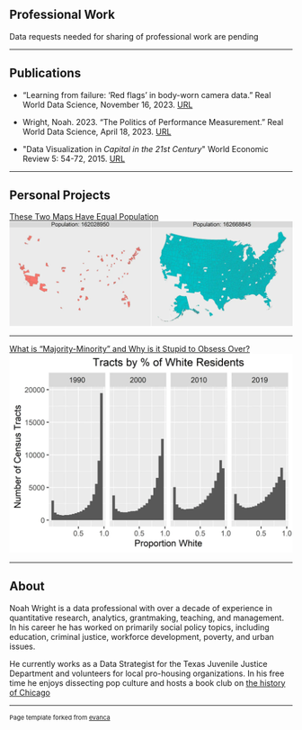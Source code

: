 ## Professional Work
Data requests needed for sharing of professional work are pending

---

## Publications

- “Learning from failure: ‘Red flags’ in body-worn camera data.” Real World Data Science, November 16, 2023. [URL](https://realworlddatascience.net/case-studies/posts/2023/11/16/learning-from-failure.html)

- Wright, Noah. 2023. “The Politics of Performance Measurement.” Real World Data Science, April 18, 2023. [URL](https://realworlddatascience.net/careers/posts/2023/04/18/politics-of-performance-measurement.html)

- "Data Visualization in _Capital in the 21st Century_" World Economic Review 5: 54-72, 2015. [URL](http://wer.worldeconomicsassociation.org/papers/data-visualization-in-capital-in-the-21st-century/)

---

## Personal Projects

[These Two Maps Have Equal Population](https://medium.com/@noah-degrange/these-two-maps-have-equal-population-1ea46d5ac233)
<img src="images/Equal Pop.webp"/>

---
[What is “Majority-Minority” and Why is it Stupid to Obsess Over?](https://noah-degrange.medium.com/what-is-majority-minority-and-why-is-it-stupid-to-obsess-over-acc6ea941a0f)
<img src="images/White Tract.webp"/>



---

## About

Noah Wright is a data professional with over a decade of experience in quantitative research, analytics, grantmaking, teaching, and management. In his career he has worked on primarily social policy topics, including education, criminal justice, workforce development, poverty, and urban issues.

He currently works as a Data Strategist for the Texas Juvenile Justice Department and volunteers for local pro-housing organizations. In his free time he enjoys dissecting pop culture and hosts a book club on [the history of Chicago](https://chipublib.bibliocommons.com/events/66672e7fe3e1ee3000432774/)




---
<p style="font-size:11px">Page template forked from <a href="https://github.com/evanca/quick-portfolio">evanca</a></p>
<!-- Remove above link if you don't want to attibute -->

